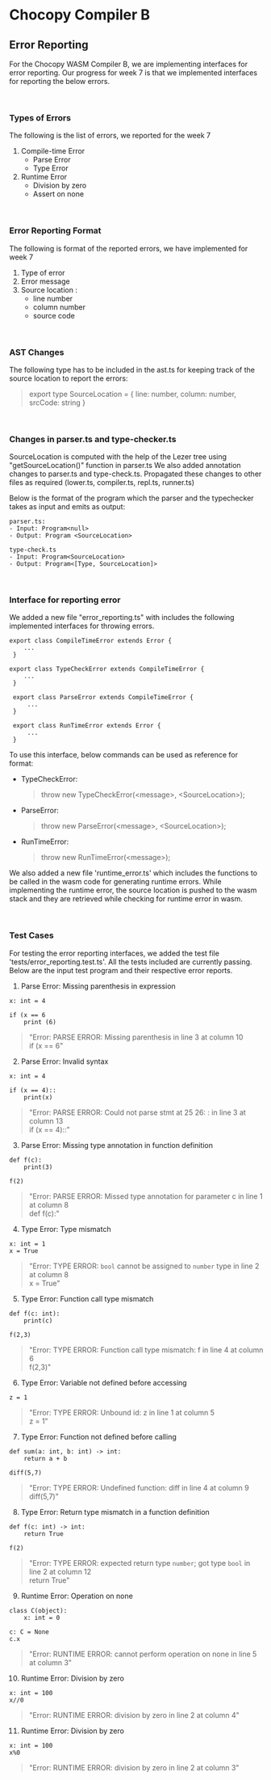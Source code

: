 # Chocopy Compiler B
## Error Reporting 

For the Chocopy WASM Compiler B, we are implementing interfaces for error reporting. Our progress for week 7 is that we implemented interfaces for reporting the below errors.

<br/>

### **Types of Errors**
The following is the list of errors, we reported for the week 7
1. Compile-time Error
	- Parse Error
	- Type Error
2. Runtime Error
	- Division by zero
	- Assert on none

<br/>

### **Error Reporting Format**
The following is format of the reported errors, we have implemented for week 7
1. Type of error
2. Error message
3. Source location :
	- line number
	- column number
	- source code

<br/>

###  **AST Changes**
The following type has to be included in the ast.ts for keeping track of the source location to report the errors:
> export type SourceLocation = { line: number, column: number, srcCode: string }

<br/>

### **Changes in parser.ts and type-checker.ts**
SourceLocation is computed with the help of the Lezer tree using "getSourceLocation()" function in parser.ts
We also added annotation changes to parser.ts and type-check.ts. Propagated these changes to other files as required (lower.ts, compiler.ts, repl.ts, runner.ts)

Below is the format of the program which the parser and the typechecker takes as input and emits as output:
```
parser.ts:
- Input: Program<null>
- Output: Program <SourceLocation>

type-check.ts
- Input: Program<SourceLocation>
- Output: Program<[Type, SourceLocation]>
```

<br/>

### **Interface for reporting error**
We added a new file "error_reporting.ts" with includes the following implemented interfaces for throwing errors.
```
export class CompileTimeError extends Error {
	...
 }

export class TypeCheckError extends CompileTimeError {
	...
 }

 export class ParseError extends CompileTimeError {
	 ...
 }

 export class RunTimeError extends Error {
	 ...
 }
```

To use this interface, below commands can be used as reference for format:
- TypeCheckError:
	> throw new TypeCheckError(\<message\>, \<SourceLocation\>);
- ParseError:
	> throw new ParseError(\<message\>, \<SourceLocation\>);
- RunTimeError:
	> throw new RunTimeError(\<message\>);

We also added a new file 'runtime_error.ts' which includes the functions to be called in the wasm code for generating runtime errors.
While implementing the runtime error, the source location is pushed to the wasm stack and they are retrieved while checking for runtime error in wasm.

<br/>

### **Test Cases**
For testing the error reporting interfaces, we added the test file 'tests/error_reporting.test.ts'. All the tests included are currently passing. Below are the input test program and their respective error reports.

1.  Parse Error: Missing parenthesis in expression
```
x: int = 4

if (x == 6
	print (6)
```

> "Error: PARSE ERROR: Missing parenthesis in line 3 at column 10  
if (x == 6"

2.  Parse Error: Invalid syntax
```
x: int = 4
	
if (x == 4)::
	print(x)
```

> "Error: PARSE ERROR: Could not parse stmt at 25 26: : in line 3 at column 13  
if (x == 4)::"

3. Parse Error: Missing type annotation in function definition
```
def f(c):
	print(3)

f(2)
```

> "Error: PARSE ERROR: Missed type annotation for parameter c in line 1 at column 8  
def f(c):"

4.  Type Error: Type mismatch
```
x: int = 1
x = True
```

> "Error: TYPE ERROR: `bool` cannot be assigned to `number` type in line 2 at column 8  
x = True"

5.  Type Error: Function call type mismatch
```    
def f(c: int):
	print(c)

f(2,3)
```

> "Error: TYPE ERROR: Function call type mismatch: f in line 4 at column 6  
f(2,3)"

6.  Type Error: Variable not defined before accessing
```    
z = 1
```

> "Error: TYPE ERROR: Unbound id: z in line 1 at column 5  
z = 1"

7.  Type Error: Function not defined before calling
```
def sum(a: int, b: int) -> int:
	return a + b

diff(5,7)
```

> "Error: TYPE ERROR: Undefined function: diff in line 4 at column 9  
diff(5,7)" 

8. Type Error: Return type mismatch in a function definition
```
def f(c: int) -> int:
	return True

f(2)
```

> "Error: TYPE ERROR: expected return type `number`; got type `bool` in line 2 at column 12  
	return True"  

9. Runtime Error: Operation on none
```
class C(object):
	x: int = 0

c: C = None
c.x
```
> "Error: RUNTIME ERROR: cannot perform operation on none in line 5 at column 3"

10. Runtime Error: Division by zero
```
x: int = 100
x//0
```
> "Error: RUNTIME ERROR: division by zero in line 2 at column 4"

11. Runtime Error: Division by zero
```
x: int = 100
x%0
```
> "Error: RUNTIME ERROR: division by zero in line 2 at column 3"
